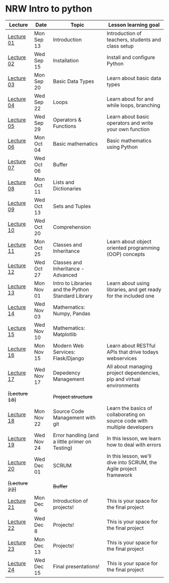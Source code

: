 # NRW Intro to python

| Lecture                 | Date       | Topic                              | Lesson learning goal                                                           |
| ----------------------- | ---------- | ---------------------------------- | ------------------------------------------------------------------------------ |
| [Lecture 01](lecture-01/)  | Mon Sep 13 | Introduction                      | Introduction of teachers, students and class setup |
| [Lecture 02](lecture-02/)  | Wed Sep 15 | Installation | Install and configure Python |
| [Lecture 03](lecture-03/) | Mon Sep 20 | Basic Data Types | Learn about basic data types |
| [Lecture 04](lecture-04/) | Wed Sep 22 | Loops | Learn about for and while loops, branching |
| [Lecture 05](lecture-05/) | Wed Sep 29 | Operators & Functions | Learn about basic operators and write your own function |
| [Lecture 06](lecture-06/) | Mon Oct 04 | Basic mathematics | Basic mathematics using Python |
| [Lecture 07](lecture-07/) | Wed Oct 06  | Buffer |  |
| [Lecture 08](lecture-08/) | Mon Oct 11  | Lists and Dictionaries |  |
| [Lecture 09](lecture-09/) | Wed Oct 13 | Sets and Tuples |  |
| [Lecture 10](lecture-10/) | Wed Oct 20 | Comprehension |  |
| [Lecture 11](lecture-11/) | Mon Oct 25 |  Classes and Inheritance                       | Learn about object oriented programming (OOP) concepts                                                    |
| [Lecture 12](lecture-12/) | Wed Oct 27 |  Classes and Inheritance - Advanced                       |                                                     |
| [Lecture 13](lecture-13/) | Mon Nov 01 |  Intro to Libraries and the Python Standard Library                      | Learn about using libraries, and get ready for the included one                                                    |
| [Lecture 14](lecture-14/) | Wed Nov 03 |  Mathematics: Numpy, Pandas                       |                                                     |
| [Lecture 15](lecture-15/) | Wed Nov 10  |  Mathematics: Matplotlib                   |                                                |
| [Lecture 16](lecture-16/) | Mon Nov 15 |  Modern Web Services: Flask/Django                      | Learn about RESTful APIs that drive todays webservices                                                    |
| [Lecture 17](lecture-17/) | Wed Nov 17 |  Depedency Management                       | All about managing project dependencies, pip and virtual environments                                               |
| ~~[Lecture 18]~~ |  |  ~~Project structure~~                       |                                                   |
| [Lecture 18](lecture-18/) | Mon Nov 22 |  Source Code Management with git                       |       Learn the basics of collaborating on source code with multiple developers                                |
| [Lecture 19](lecture-19/) | Wed Nov 24 | Error handling (and a little primer on Testing)                | In this lesson, we learn how to deal with errors                                              |
| [Lecture 20](lecture-20/) | Wed Dec 01 |  SCRUM                      | In this lesson, we'll dive into SCRUM, the Agile project framework                                                    |
| ~~[Lecture 22]~~ |  | ~~Buffer~~                       |                                                    |
| [Lecture 21](lecture-21/) | Mon Dec 6  |  Introduction of projects! | This is your space for the final project                                                    |
| [Lecture 22](lecture-22/) | Wed Dec 8  | Projects!                       | This is your space for the final project                                                   |
| [Lecture 23](lecture-23/) | Mon Dec 13 |  Projects!                       | This is your space for the final project                                                   |
| [Lecture 24](lecture-24/) | Wed Dec 15 | Final presentations!                       | This is your space for the final project                                                   |
